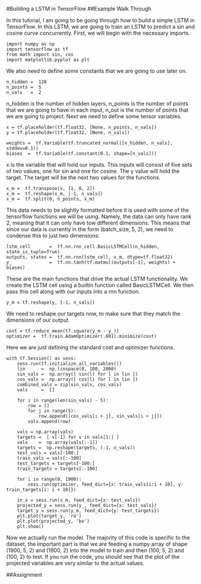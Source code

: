 #Building a LSTM in TensorFlow
##Example Walk Through

In this tutorial, I am going to be going through how to build a simple LSTM in TensorFlow. In this LSTM, we are going to train an LSTM to predict a sin and cosine curve concurrently. First, we will begin with the necessary imports.

	import numpy as np
	import tensorflow as tf
	from math import sin, cos
	import matplotlib.pyplot as plt

We also need to define some constants that we are going to use later on.

	n_hidden =  128
	n_points =  5
	n_vals   =  2

n_hidden is the number of hidden layers, n_points is the number of points that we are going to have in each input, n_out is the number of points that we are going to project. Next we need to define some tensor variables.

	x = tf.placeholder(tf.float32, [None, n_points, n_vals])
	y = tf.placeholder(tf.float32, [None, n_vals])

	weights =  tf.Variable(tf.truncated_normal([n_hidden, n_vals], stddev=0.1))
	biases  =  tf.Variable(tf.constant(0.1, shape=[n_vals]))

x is the variable that will hold our inputs. This inputs will consist of five sets of two values, one for sin and one for cosine. The y value will hold the target. The target will be the next two values for the functions. 

	x_m =  tf.transpose(x, [1, 0, 2])
	x_m =  tf.reshape(x_m, [-1, n_vals])
	x_m =  tf.split(0, n_points, x_m)

This data needs to be slightly formatted before it is used with some of the tensorflow functions we will be using. Namely, the data can only have rank 2, meaning that it can only have tow different dimensions. This means that since our data is currently in the form (batch_size, 5, 2), we need to condense this to just two dimensions.

	
	lstm_cell       =  tf.nn.rnn_cell.BasicLSTMCell(n_hidden, state_is_tuple=True)
	outputs, states =  tf.nn.rnn(lstm_cell, x_m, dtype=tf.float32)
	y_              =  tf.nn.tanh(tf.matmul(outputs[-1], weights) + biases)

These are the main functions that drive the actual LSTM functionality. We create the LSTM cell using a builtin function called BasicLSTMCell. We then pass this cell along with our inputs into a rnn function.
	
	y_m = tf.reshape(y, [-1, n_vals])

We need to reshape our targets now, to make sure that they match the dimensions of our output.	
	
	cost = tf.reduce_mean(tf.square(y_m - y_))
	optimizer =  tf.train.AdamOptimizer(.001).minimize(cost)

Here we are just defining the standard cost and optimizer functions.
	
	with tf.Session() as sess:
	    sess.run(tf.initialize_all_variables())
	    lin      =  np.linspace(0, 100, 2000)
	    sin_vals =  np.array([ sin(l) for l in lin ])
	    cos_vals =  np.array([ cos(l) for l in lin ])
	    combined_vals = zip(sin_vals, cos_vals)
	    vals     =  []
	
	    for i in range(len(sin_vals) - 5):
	        row = []
	        for j in range(5):
	            row.append([cos_vals[i + j], sin_vals[i + j]])
	        vals.append(row)
	
	    vals = np.array(vals)
	    targets =  [ v[-1] for v in vals[1:] ]
	    vals    =  np.array(vals[:-1])
	    targets =  np.reshape(targets, (-1, n_vals))
	    test_vals = vals[-100:]
	    train_vals = vals[:-100]
	    test_targets = targets[-100:]
	    train_targets = targets[:-100]
	
	    for i in range(0, 1900):
	        sess.run(optimizer, feed_dict={x: train_vals[i:i + 10], y: train_targets[i: i + 10]})
	
	    in_x = sess.run(x_m, feed_dict={x: test_vals})
	    projected_y = sess.run(y_, feed_dict={x: test_vals})
	    target_y = sess.run(y_m, feed_dict={y: test_targets})
	    plt.plot(target_y, 'ro')
	    plt.plot(projected_y, 'bo')
	    plt.show()

Now we actually run the model. The majority of this code is specific to the dataset, the important part is that we are feeding a numpy array of shape (1900, 5, 2) and (1900, 2) into the model to train and then (100, 5, 2) and (100, 2) to test. If you run the code, you should see that the plot of the projected variables are very similar to the actual values.

##Assignment

 
